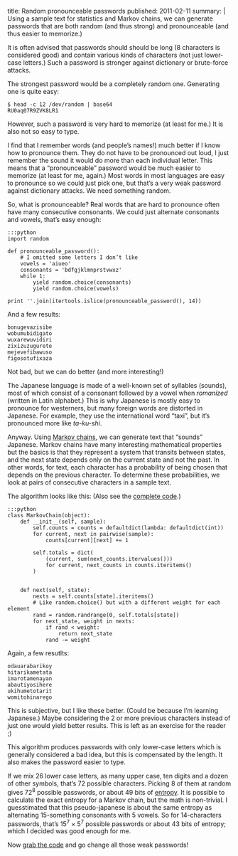 title: Random pronounceable passwords
published: 2011-02-11
summary: |
    Using a sample text for statistics and Markov chains, we can generate
    passwords that are both random (and thus strong) and pronounceable
    (and thus easier to memorize.)

It is often advised that passwords should should be long (8 characters
is considered good) and contain various kinds of characters (not just lower-case
letters.) Such a password is stronger against dictionary or brute-force
attacks.

The strongest password would be a completely random one. Generating
one is quite easy:

    $ head -c 12 /dev/random | base64
    RU0aq07R9ZVK8LR1

However, such a password is very hard to memorize (at least for me.) It is also
not so easy to type.

I find that I remember words (and people’s names!) much better if I know
how to pronounce them. They
do not have to be pronounced out loud, I just remember the sound it would do
more than each individual letter. This means that a “pronounceable” password
 would be
much easier to memorize (at least for me, again.) Most words in most languages
are easy to pronounce so we could just pick one, but that’s a very weak
password against dictionary attacks. We need something random.

So, what is pronounceable? Real words that are hard to pronounce often have
many consecutive consonants. We could just alternate consonants and vowels,
that’s easy enough:

    :::python
    import random
    
    def pronounceable_password():
        # I omitted some letters I don’t like
        vowels = 'aiueo'
        consonants = 'bdfgjklmnprstvwxz'
        while 1:
            yield random.choice(consonants)
            yield random.choice(vowels)
            
    print ''.join(itertools.islice(pronounceable_password(), 14))
    
And a few results:

    bonugevazisibe
    wobumubidigato
    wuxarewuvidiri
    zixizuzugurete
    mejevefibawuso
    figosotufixaza

Not bad, but we can do better (and more interesting!)

The Japanese language is made of a well-known set of syllables (sounds), 
most of which consist of a consonant followed by a vowel when *romanized*
(written in Latin alphabet.) This is why Japanese is mostly easy to pronounce
for westerners, but many foreign words are distorted in Japanese. For example,
they use the international word “taxi”, but it’s pronounced more like
*ta-ku-shi*.

Anyway. Using [Markov chains](http://en.wikipedia.org/wiki/Markov_chain),
we can generate text that “sounds” Japanese. Markov chains have many
interesting mathematical properties but the basics is that they represent
a system that transits between states, and the next state depends only on the
current state and not the past. In other words, for text, each character has
a probability of being chosen that depends on the previous character.
To determine these probabilities, we look at pairs of consecutive characters
in a sample text.



The algorithm looks like this: (Also see the [complete
code](https://github.com/SimonSapin/snippets/blob/master/markov_passwords.py).)

    :::python    
    class MarkovChain(object):
        def __init__(self, sample):
            self.counts = counts = defaultdict(lambda: defaultdict(int))
            for current, next in pairwise(sample):
                counts[current][next] += 1
            
            self.totals = dict(
                (current, sum(next_counts.itervalues()))
                for current, next_counts in counts.iteritems()
            )
            

        def next(self, state):
            nexts = self.counts[state].iteritems()
            # Like random.choice() but with a different weight for each element
            rand = random.randrange(0, self.totals[state])
            for next_state, weight in nexts:
                if rand < weight:
                    return next_state
                rand -= weight

Again, a few resutlts:

    odauarabarikoy
    hitarikametata
    imarotamenayan
    abautiyosihere
    ukihumetotarit
    womitohinarego

This is subjective, but I like these better. (Could be because I’m learning
Japanese.)
Maybe considering the 2 or more previous characters instead of just one would
yield better results. This is left as an exercise for the reader ;)

This algorithm produces passwords with only lower-case letters which is 
generally considered a bad idea, but this is compensated by the length.
It also makes the password easier to type.

If we mix 26 lower case letters, as many upper case, ten digits and a dozen
of other symbols, that’s 72 possible characters. Picking 8 of them at random
gives 72<sup>8</sup> possible passwords, or about 49 bits of
[entropy](http://en.wikipedia.org/wiki/Entropy_%28information_theory%29).
It is possible to calculate the exact entropy for a Markov chain, but the math
is non-trivial. I guesstimated that this pseudo-japanese is about the same
entropy as alternating 15-something consonants with 5 vowels. So for
14-characters passwords, that’s 15<sup>7</sup> × 5<sup>7</sup> possible
passwords or about 43 bits of entropy; which I decided was good enough for me.

Now [grab the 
code](https://github.com/SimonSapin/snippets/blob/master/markov_passwords.py)
and go change all those weak passwords!
